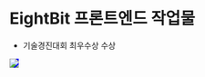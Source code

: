 # EightBit 프론트엔드 작업물
- 기술경진대회 최우수상 수상

<img style="background : blue;" src="https://github.com/LANTOBOY/EightBitFrontend/assets/114972796/0e6914f8-bebf-450f-a9a8-fcdd82c55bd1">
